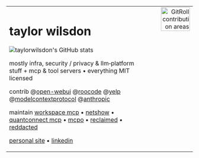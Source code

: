 <table width="100%">
<tr>
<td valign="top" style="padding-right:1rem;">

# taylor wilsdon

![taylorwilsdon's GitHub stats](https://github-readme-stats.vercel.app/api?username=taylorwilsdon&show_icons=true&theme=transparent)

mostly infra, security / privacy & llm‑platform stuff + mcp & tool servers • everything MIT licensed

contrib @[open-webui](https://github.com/open-webui/open-webui) @[roocode](https://github.com/RooCodeInc/Roo-Code) @[yelp](https://github.com/yelp) @[modelcontextprotocol](https://github.com/modelcontextprotocol/servers) @[anthropic](https://github.com/anthropics)

maintain [workspace mcp](https://workspacemcp.com/) • [netshow](https://github.com/taylorwilsdon/netshow) • [quantconnect mcp](https://quantratic.com/mcp) • [mcpo](https://github.com/open-webui/mcpo) • [reclaimed](https://github.com/taylorwilsdon/reclaimed) • [reddacted](https://reddacted.org/)

[personal site](https://taylorwilsdon.com) • [linkedin](https://linkedin.com/in/taylorbarrettwilsdon)

</td>
<td valign="top" align="right">

<a href="https://gitroll.io/profile/uvJR2kh5vgxfsaJixVvghF0p2Ak32/stacks">
  <img src="https://github.com/user-attachments/assets/d7854b75-e4fb-499d-8d5d-f84ddcc02b52" width="80%" alt="GitRoll contribution areas"/>
</a>

</td>
</tr>
</table>
